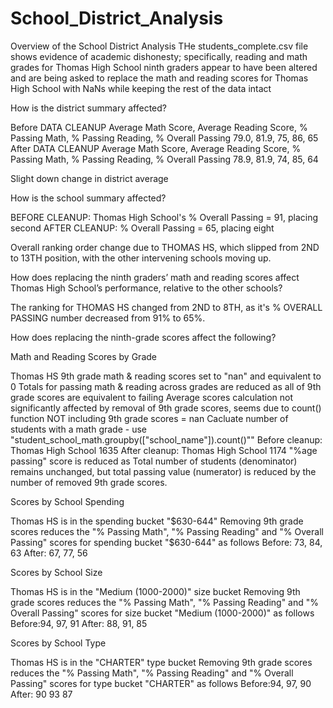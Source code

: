 # School_District_Analysis

Overview of the School District Analysis
THe students_complete.csv file shows evidence of academic dishonesty; specifically, reading and math grades for Thomas High School ninth graders appear to have been altered and are being asked to replace the math and reading scores for Thomas High School with NaNs while keeping the rest of the data intact

How is the district summary affected?

Before DATA CLEANUP
Average Math Score, Average Reading Score, % Passing Math, % Passing Reading, % Overall Passing
79.0, 81.9, 75, 86, 65
After DATA CLEANUP
Average Math Score, Average Reading Score, % Passing Math, % Passing Reading, % Overall Passing
78.9, 81.9, 74, 85, 64

Slight down change in district average

How is the school summary affected?

BEFORE CLEANUP: Thomas High School's % Overall Passing = 91, placing second
AFTER CLEANUP: % Overall Passing = 65, placing eight

Overall ranking order change due to THOMAS HS, which slipped from 2ND to 13TH position, with the other intervening schools moving up.

How does replacing the ninth graders’ math and reading scores affect Thomas High School’s performance, relative to the other schools?


 The ranking for THOMAS HS changed from 2ND to 8TH, as it's % OVERALL PASSING number decreased from 91% to 65%.

How does replacing the ninth-grade scores affect the following?

Math and Reading Scores by Grade

Thomas HS 9th grade math & reading scores set to "nan" and equivalent to 0
Totals for passing math & reading across grades are reduced as all of 9th grade scores are equivalent to failing
Average scores calculation not significantly affected by removal of 9th grade scores, seems due to count() function NOT including 9th grade scores = nan
Cacluate number of students with a math grade - use "student_school_math.groupby(["school_name"]).count()""
Before cleanup: Thomas High School       1635
After cleanup: Thomas High School       1174
"%age passing" score is reduced as Total number of students (denominator) remains unchanged, but total passing value (numerator) is reduced by the number of removed 9th grade scores.

Scores by School Spending

Thomas HS is in the spending bucket "$630-644"
Removing 9th grade scores reduces the "% Passing Math", "% Passing Reading" and "% Overall Passing" scores for spending bucket "$630-644" as follows
Before: 73, 84, 63
After: 67, 77, 56

Scores by School Size

Thomas HS is in the "Medium (1000-2000)" size bucket
Removing 9th grade scores reduces the "% Passing Math", "% Passing Reading" and "% Overall Passing" scores for size bucket "Medium (1000-2000)" as follows
Before:94, 97, 91
After: 88, 91, 85


Scores by School Type

Thomas HS is in the "CHARTER" type bucket
Removing 9th grade scores reduces the "% Passing Math", "% Passing Reading" and "% Overall Passing" scores for type bucket "CHARTER" as follows
Before:94, 97, 90
After: 90	93	87
